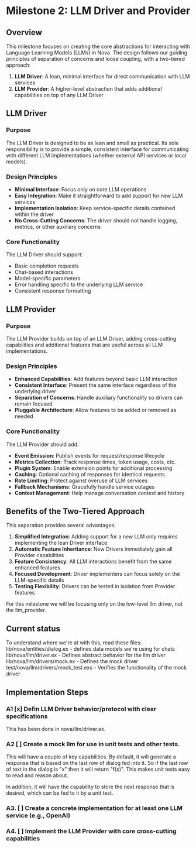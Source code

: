# Milestone 2: LLM Driver and Provider

## Overview

This milestone focuses on creating the core abstractions for interacting with Language Learning Models (LLMs) in Nova. The design follows our guiding principles of separation of concerns and loose coupling, with a two-tiered approach:

1. **LLM Driver**: A lean, minimal interface for direct communication with LLM services
2. **LLM Provider**: A higher-level abstraction that adds additional capabilities on top of any LLM Driver

## LLM Driver

### Purpose

The LLM Driver is designed to be as lean and small as practical. Its sole responsibility is to provide a simple, consistent interface for communicating with different LLM implementations (whether external API services or local models).

### Design Principles

- **Minimal Interface**: Focus only on core LLM operations
- **Easy Integration**: Make it straightforward to add support for new LLM services
- **Implementation Isolation**: Keep service-specific details contained within the driver
- **No Cross-Cutting Concerns**: The driver should not handle logging, metrics, or other auxiliary concerns

### Core Functionality

The LLM Driver should support:

- Basic completion requests
- Chat-based interactions
- Model-specific parameters
- Error handling specific to the underlying LLM service
- Consistent response formatting

## LLM Provider

### Purpose

The LLM Provider builds on top of an LLM Driver, adding cross-cutting capabilities and additional features that are useful across all LLM implementations.

### Design Principles

- **Enhanced Capabilities**: Add features beyond basic LLM interaction
- **Consistent Interface**: Present the same interface regardless of the underlying driver
- **Separation of Concerns**: Handle auxiliary functionality so drivers can remain focused
- **Pluggable Architecture**: Allow features to be added or removed as needed

### Core Functionality

The LLM Provider should add:

- **Event Emission**: Publish events for request/response lifecycle
- **Metrics Collection**: Track response times, token usage, costs, etc.
- **Plugin System**: Enable extension points for additional processing
- **Caching**: Optional caching of responses for identical requests
- **Rate Limiting**: Protect against overuse of LLM services
- **Fallback Mechanisms**: Gracefully handle service outages
- **Context Management**: Help manage conversation context and history

## Benefits of the Two-Tiered Approach

This separation provides several advantages:

1. **Simplified Integration**: Adding support for a new LLM only requires implementing the lean Driver interface
2. **Automatic Feature Inheritance**: New Drivers immediately gain all Provider capabilities
3. **Feature Consistency**: All LLM interactions benefit from the same enhanced features
4. **Focused Development**: Driver implementers can focus solely on the LLM-specific details
5. **Testing Flexibility**: Drivers can be tested in isolation from Provider features

For this milestone we will be focusing only on the low-level llm driver, not the llm_provider.

## Current status
To understand where we're at with this, read these files:
lib/nova/entities/dialog.ex - defines data models we're using for chats
lib/nova/llm/driver.ex  - Defines abstract behavior for the llm driver
lib/nova/llm/drivers/mock.ex - Defines the mock driver
test/nova/llm/drivers/mock_test.exs - Verifies the functionality of the mock driver


## Implementation Steps

### A1 [x] Defin LLM Driver behavior/protocol with clear specifications
This has been done in nova/llm/driver.ex.

### A2 [ ] Create a mock llm for use in unit tests and other tests.
This will have a couple of key capabilities.  By default, it will
generate a response that is based on the last row of dialog
fed into it.  So if the last row of text in the dialog is "x"
then it will return "f(x)".  This makes unit tests easy to read and reason about.

In addition, it will have the capability to store the next response that is desired,
which can be fed to it by a unit test.


### A3. [ ] Create a concrete implementation for at least one LLM service (e.g., OpenAI)

### A4. [ ] Implement the LLM Provider with core cross-cutting capabilities

